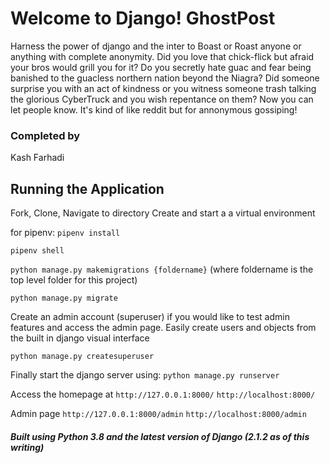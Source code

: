 # Welcome to Django! GhostPost
Harness the power of django and the inter to Boast or Roast anyone or anything with complete anonymity. Did you love that chick-flick but afraid your bros would grill you for it? Do you secretly hate guac and fear being banished to the guacless northern nation beyond the Niagra? Did someone surprise you with an act of kindness or you witness someone trash talking the glorious CyberTruck and  you wish repentance on them? Now you can let people know. It's kind of like reddit but for annonymous gossiping!

### Completed by
Kash Farhadi

## Running the Application

Fork, Clone, Navigate to directory
Create and start a a virtual environment

for pipenv:
`pipenv install`

`pipenv shell`

`python manage.py makemigrations {foldername}` 
(where foldername is the top level folder for this project)

`python manage.py migrate`

Create an admin account (superuser) if you would like to test admin features and access the admin page. Easily create users and objects from the built in django visual interface

`python manage.py createsuperuser`

Finally start the django server using: 
`python manage.py runserver`

Access the homepage at 
`http://127.0.0.1:8000/` 
`http://localhost:8000/`

Admin page
`http://127.0.0.1:8000/admin` 
`http://localhost:8000/admin`


##### Built using Python 3.8 and the latest version of Django (2.1.2 as of this writing)